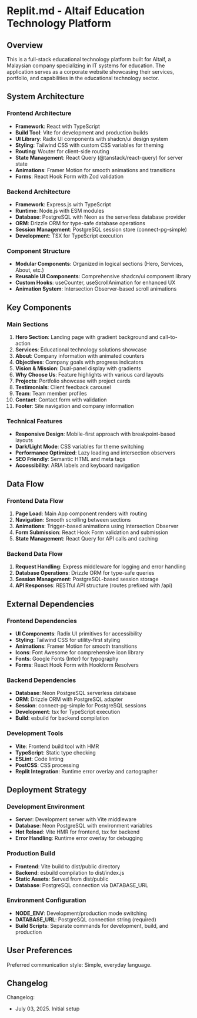 # Replit.md - Altaif Education Technology Platform

## Overview

This is a full-stack educational technology platform built for Altaif, a Malaysian company specializing in IT systems for education. The application serves as a corporate website showcasing their services, portfolio, and capabilities in the educational technology sector.

## System Architecture

### Frontend Architecture
- **Framework**: React with TypeScript
- **Build Tool**: Vite for development and production builds
- **UI Library**: Radix UI components with shadcn/ui design system
- **Styling**: Tailwind CSS with custom CSS variables for theming
- **Routing**: Wouter for client-side routing
- **State Management**: React Query (@tanstack/react-query) for server state
- **Animations**: Framer Motion for smooth animations and transitions
- **Forms**: React Hook Form with Zod validation

### Backend Architecture
- **Framework**: Express.js with TypeScript
- **Runtime**: Node.js with ESM modules
- **Database**: PostgreSQL with Neon as the serverless database provider
- **ORM**: Drizzle ORM for type-safe database operations
- **Session Management**: PostgreSQL session store (connect-pg-simple)
- **Development**: TSX for TypeScript execution

### Component Structure
- **Modular Components**: Organized in logical sections (Hero, Services, About, etc.)
- **Reusable UI Components**: Comprehensive shadcn/ui component library
- **Custom Hooks**: useCounter, useScrollAnimation for enhanced UX
- **Animation System**: Intersection Observer-based scroll animations

## Key Components

### Main Sections
1. **Hero Section**: Landing page with gradient background and call-to-action
2. **Services**: Educational technology solutions showcase
3. **About**: Company information with animated counters
4. **Objectives**: Company goals with progress indicators
5. **Vision & Mission**: Dual-panel display with gradients
6. **Why Choose Us**: Feature highlights with various card layouts
7. **Projects**: Portfolio showcase with project cards
8. **Testimonials**: Client feedback carousel
9. **Team**: Team member profiles
10. **Contact**: Contact form with validation
11. **Footer**: Site navigation and company information

### Technical Features
- **Responsive Design**: Mobile-first approach with breakpoint-based layouts
- **Dark/Light Mode**: CSS variables for theme switching
- **Performance Optimized**: Lazy loading and intersection observers
- **SEO Friendly**: Semantic HTML and meta tags
- **Accessibility**: ARIA labels and keyboard navigation

## Data Flow

### Frontend Data Flow
1. **Page Load**: Main App component renders with routing
2. **Navigation**: Smooth scrolling between sections
3. **Animations**: Trigger-based animations using Intersection Observer
4. **Form Submission**: React Hook Form validation and submission
5. **State Management**: React Query for API calls and caching

### Backend Data Flow
1. **Request Handling**: Express middleware for logging and error handling
2. **Database Operations**: Drizzle ORM for type-safe queries
3. **Session Management**: PostgreSQL-based session storage
4. **API Responses**: RESTful API structure (routes prefixed with /api)

## External Dependencies

### Frontend Dependencies
- **UI Components**: Radix UI primitives for accessibility
- **Styling**: Tailwind CSS for utility-first styling
- **Animations**: Framer Motion for smooth transitions
- **Icons**: Font Awesome for comprehensive icon library
- **Fonts**: Google Fonts (Inter) for typography
- **Forms**: React Hook Form with Hookform Resolvers

### Backend Dependencies
- **Database**: Neon PostgreSQL serverless database
- **ORM**: Drizzle ORM with PostgreSQL adapter
- **Session**: connect-pg-simple for PostgreSQL sessions
- **Development**: tsx for TypeScript execution
- **Build**: esbuild for backend compilation

### Development Tools
- **Vite**: Frontend build tool with HMR
- **TypeScript**: Static type checking
- **ESLint**: Code linting
- **PostCSS**: CSS processing
- **Replit Integration**: Runtime error overlay and cartographer

## Deployment Strategy

### Development Environment
- **Server**: Development server with Vite middleware
- **Database**: Neon PostgreSQL with environment variables
- **Hot Reload**: Vite HMR for frontend, tsx for backend
- **Error Handling**: Runtime error overlay for debugging

### Production Build
- **Frontend**: Vite build to dist/public directory
- **Backend**: esbuild compilation to dist/index.js
- **Static Assets**: Served from dist/public
- **Database**: PostgreSQL connection via DATABASE_URL

### Environment Configuration
- **NODE_ENV**: Development/production mode switching
- **DATABASE_URL**: PostgreSQL connection string (required)
- **Build Scripts**: Separate commands for development, build, and production

## User Preferences

Preferred communication style: Simple, everyday language.

## Changelog

Changelog:
- July 03, 2025. Initial setup